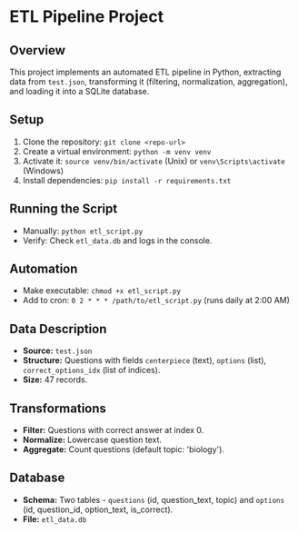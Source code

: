 # ETL Pipeline Project

## Overview
This project implements an automated ETL pipeline in Python, extracting data from `test.json`, transforming it (filtering, normalization, aggregation), and loading it into a SQLite database.

## Setup
1. Clone the repository: `git clone <repo-url>`
2. Create a virtual environment: `python -m venv venv`
3. Activate it: `source venv/bin/activate` (Unix) or `venv\Scripts\activate` (Windows)
4. Install dependencies: `pip install -r requirements.txt`

## Running the Script
- Manually: `python etl_script.py`
- Verify: Check `etl_data.db` and logs in the console.

## Automation
- Make executable: `chmod +x etl_script.py`
- Add to cron: `0 2 * * * /path/to/etl_script.py` (runs daily at 2:00 AM)

## Data Description
- **Source:** `test.json`
- **Structure:** Questions with fields `centerpiece` (text), `options` (list), `correct_options_idx` (list of indices).
- **Size:** 47 records.

## Transformations
- **Filter:** Questions with correct answer at index 0.
- **Normalize:** Lowercase question text.
- **Aggregate:** Count questions (default topic: 'biology').

## Database
- **Schema:** Two tables - `questions` (id, question_text, topic) and `options` (id, question_id, option_text, is_correct).
- **File:** `etl_data.db`
